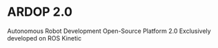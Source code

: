 # ARDOP 2.0
Autonomous Robot Development Open-Source Platform 2.0
Exclusively developed on ROS Kinetic
